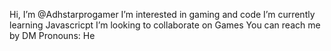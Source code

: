  Hi, I’m @Adhstarprogamer
  I’m interested in gaming and code 
 I’m currently learning Javascricpt 
 I’m looking to collaborate on Games
You can reach me by DM 
 Pronouns: He


<!---
Adhstarprogamer/Adhstarprogamer is a ✨ special ✨ repository because its `README.md` (this file) appears on your GitHub profile.
You can click the Preview link to take a look at your changes.
--->
